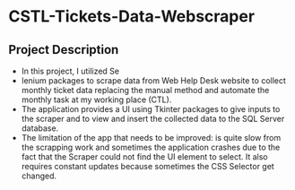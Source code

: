# CSTL-Tickets-Data-Webscraper
## Project Description
- In this project, I utilized Se
- lenium packages to scrape data from Web Help Desk website to collect monthly ticket data replacing the manual method and automate the monthly task at my working place (CTL). 
- The application provides a UI using Tkinter packages to give inputs to the scraper and to view and insert the collected data to the SQL Server database.
- The limitation of the app that needs to be improved: is quite slow from the scrapping work and sometimes the application crashes due to the fact that the Scraper could not find the UI element to select. It also requires constant updates because sometimes the CSS Selector get changed. 

